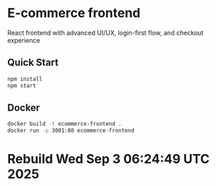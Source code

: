 # E-commerce frontend

React frontend with advanced UI/UX, login-first flow, and checkout experience

## Quick Start
```bash
npm install
npm start
```

## Docker
```bash
docker build -t ecommerce-frontend .
docker run -p 3001:80 ecommerce-frontend
```
# Rebuild Wed Sep  3 06:24:49 UTC 2025

